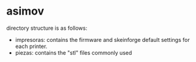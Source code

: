 asimov
======
directory structure is as follows:
- impresoras: contains the firmware and skeinforge default settings for each printer.
- piezas: contains the "stl" files commonly used